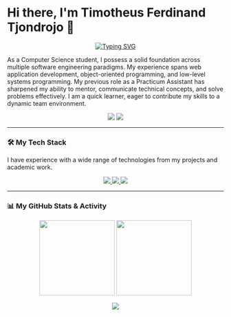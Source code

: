 # Hi there, I'm Timotheus Ferdinand Tjondrojo 👋
<p align="center">
  <a href="https://git.io/typing-svg"><img src="https://readme-typing-svg.demolab.com?font=Fira+Code&weight=600&size=24&pause=1000&color=2ca35c&center=true&vCenter=true&width=500&lines=Full-Stack+Developer;Mobile+App+Developer;IoT+Enthusiast;Cybersecurity+Enthusiast;Problem+Solving;Object-Oriented+Programming;Creative+Thinker" alt="Typing SVG" /></a>
</p>

As a Computer Science student, I possess a solid foundation across multiple software engineering paradigms. My experience spans web application development, object-oriented programming, and low-level systems programming. My previous role as a Practicum Assistant has sharpened my ability to mentor, communicate technical concepts, and solve problems effectively. I am a quick learner, eager to contribute my skills to a dynamic team environment.

<p align="center">
  <a href="https://www.linkedin.com/in/ferdinandtj/" target="blank"><img src="https://img.shields.io/badge/LinkedIn-0077B5?style=for-the-badge&logo=linkedin&logoColor=white"/></a>
  <a href="https://github.com/FerdinandTJ" target="blank"><img src="https://img.shields.io/badge/GitHub-181717?style=for-the-badge&logo=github&logoColor=white"/></a>
</p>

---

### 🛠️ My Tech Stack

I have experience with a wide range of technologies from my projects and academic work.

<p align="center">
  <a href="https://skillicons.dev">
    <img src="https://skillicons.dev/icons?i=java,python,php,c,js,html,css,dart,swift,sql&perline=10" />
    <img src="https://skillicons.dev/icons?i=laravel,flask,flutter,bootstrap,javafx,tailwind&perline=10" />
    <img src="https://skillicons.dev/icons?i=mysql,sqlite,firebase,git,github,linux,postman,figma,powershell&perline=11" />
  </a>
</p>

---

### 📊 My GitHub Stats & Activity

<p align="center">
  <img height="175em" src="https://github-readme-stats.vercel.app/api?username=ferdinandtj&show_icons=true&theme=dracula&include_all_commits=true&count_private=true"/>
  <img height="175em" src="https://github-readme-stats.vercel.app/api/top-langs/?username=ferdinandtj&layout=compact&langs_count=8&theme=dracula"/>
</p>
<p align="center">
  <img src="https://github-profile-trophy.vercel.app/?username=ferdinandtj&theme=dracula&row=1&column=7" />
</p>
